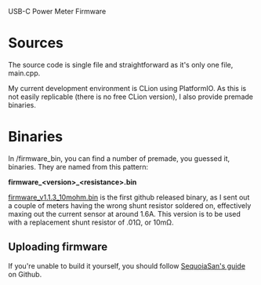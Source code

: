 USB-C Power Meter Firmware

# Sources

The source code is single file and straightforward as it's only one file, main.cpp.

My current development environment is CLion using PlatformIO. As this is not easily replicable (there is no free CLion
version), I also provide premade binaries.

# Binaries

In /firmware_bin, you can find a number of premade, you guessed it, binaries.
They are named from this pattern:

**firmware_\<version\>_\<resistance\>.bin**

<a href="firmware_bin/firmware_v1.1.3_10mohm.bin">firmware_v1.1.3_10mohm.bin</a> is the first github released binary, as
I sent out a couple of meters having the wrong shunt resistor soldered on, effectively maxing out the current sensor at
around 1.6A. This version is to be used with a replacement shunt resistor of .01Ω, or 10mΩ.

## Uploading firmware

If you're unable to build it yourself, you should
follow <a href="https://github.com/SequoiaSan/Guide-How-To-Upload-bin-to-ESP8266-ESP32">SequoiaSan's guide</a> on
Github. 
